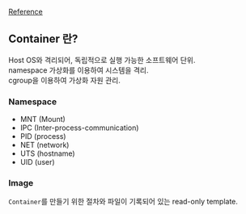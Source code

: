 [Reference](https://docs.docker.com/get-started/overview/)

## Container 란?
Host OS와 격리되어, 독립적으로 실행 가능한 소프트웨어 단위.   
namespace 가상화를 이용하여 시스템을 격리.   
cgroup을 이용하여 가상화 자원 관리.

### Namespace
* MNT (Mount)
* IPC (Inter-process-communication)
* PID (process)
* NET (network)
* UTS (hostname)
* UID (user)

### Image
`Container`를 만들기 위한 절차와 파일이 기록되어 있는 read-only template.   

